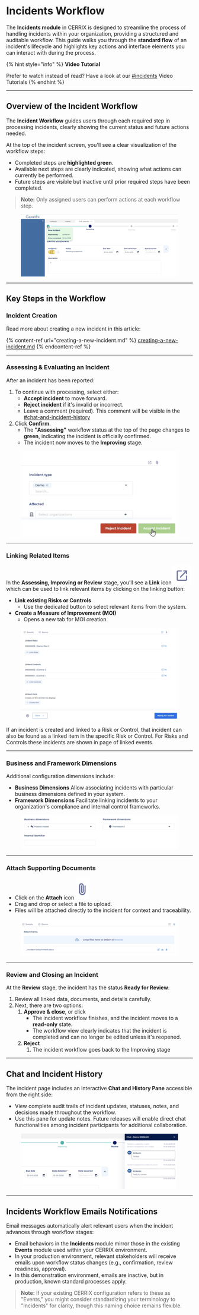 # Incidents Workflow

The **Incidents module** in CERRIX is designed to streamline the process of handling incidents within your organization, providing a structured and auditable workflow. This guide walks you through the **standard flow** of an incident's lifecycle and highlights key actions and interface elements you can interact with during the process.

{% hint style="info" %}
**Video Tutorial**

Prefer to watch instead of read? Have a look at our [#incidents](../../../best-practices-and-guides/video-tutorials.md#incidents "mention") Video Tutorials
{% endhint %}

***

## Overview of the Incident Workflow

The **Incident Workflow** guides users through each required step in processing incidents, clearly showing the current status and future actions needed.

At the top of the incident screen, you'll see a clear visualization of the workflow steps:

* Completed steps are **highlighted green**.
* Available next steps are clearly indicated, showing what actions can currently be performed.
* Future steps are visible but inactive until prior required steps have been completed.

> **Note:** Only assigned users can perform actions at each workflow step.

<figure><img src="../../../.gitbook/assets/image (24).png" alt=""><figcaption></figcaption></figure>

***

## Key Steps in the Workflow

### **Incident Creation**

Read more about creating a new incident in this article:

{% content-ref url="creating-a-new-incident.md" %}
[creating-a-new-incident.md](creating-a-new-incident.md)
{% endcontent-ref %}

***

### Assessing & Evaluating an Incident

After an incident has been reported:

1. To continue with processing, select either:
   * **Accept incident** to move forward.
   * **Reject incident** if it's invalid or incorrect.
   * Leave a comment (required). This comment will be visible in the [#chat-and-incident-history](incidents-workflow.md#chat-and-incident-history "mention")
2. Click **Confirm**.
   * The **"Assessing"** workflow status at the top of the page changes to **green**, indicating the incident is officially confirmed.
   * The incident now moves to the **Improving** stage.

<figure><img src="../../../.gitbook/assets/image (25).png" alt=""><figcaption></figcaption></figure>

***

### **Linking Related Items**

In the **Assessing, Improving or Review** stage, you’ll see a **Link** icon![](<../../../.gitbook/assets/image (28).png>)which can be used to link relevant items by clicking on the linking button:

* **Link existing Risks or Controls**
  * Use the dedicated button to select relevant items from the system.
* **Create a Measure of Improvement (MOI)**
  * Opens a new tab for MOI creation.

<figure><img src="../../../.gitbook/assets/image (26).png" alt=""><figcaption></figcaption></figure>

If an incident is created and linked to a Risk or Control, that incident can also be found as a linked item in the specific Risk or Control. For Risks and Controls these incidents are shown in page of linked events.

***

### Business and Framework Dimensions

Additional configuration dimensions include:

* **Business Dimensions** Allow associating incidents with particular business dimensions defined in your system.
* **Framework Dimensions** Facilitate linking incidents to your organization's compliance and internal control frameworks.

<figure><img src="../../../.gitbook/assets/image (36).png" alt=""><figcaption></figcaption></figure>

***

### **Attach Supporting Documents**

* Click on the **Attach** icon ![](<../../../.gitbook/assets/image (30).png>)
* Drag and drop or select a file to upload.
* Files will be attached directly to the incident for context and traceability.

<figure><img src="../../../.gitbook/assets/image (29).png" alt=""><figcaption></figcaption></figure>

***

### Review and Closing an Incident

At the **Review** stage, the incident has the status **Ready for Review**:

1. Review all linked data, documents, and details carefully.
2. Next, there are two options:
   1. **Approve & close**, or click&#x20;
      * The incident workflow finishes, and the incident moves to a **read-only** state.
      * The workflow view clearly indicates that the incident is completed and can no longer be edited unless it's reopened.
   2. **Reject**
      1. The incident workflow goes back to the Improving stage

***

## Chat and Incident History

The incident page includes an interactive **Chat and History Pane** accessible from the right side:

* View complete audit trails of incident updates, statuses, notes, and decisions made throughout the workflow.
* Use this pane for update notes. Future releases will enable direct chat functionalities among incident participants for additional collaboration.

<figure><img src="../../../.gitbook/assets/image (32).png" alt=""><figcaption></figcaption></figure>

***

## Incidents Workflow Emails Notifications

Email messages automatically alert relevant users when the incident advances through workflow stages:

* Email behaviors in the **Incidents** module mirror those in the existing **Events** module used within your CERRIX environment.
* In your production environment, relevant stakeholders will receive emails upon workflow status changes (e.g., confirmation, review readiness, approval).
* In this demonstration environment, emails are inactive, but in production, known standard processes apply.

> **Note:** If your existing CERRIX configuration refers to these as "Events," you might consider standardizing your terminology to "Incidents" for clarity, though this naming choice remains flexible.
